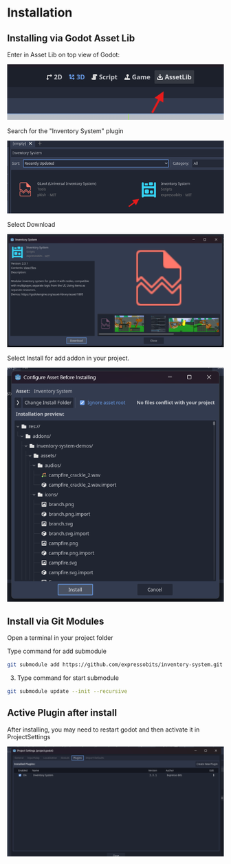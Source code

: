 # Installation

## Installing via Godot Asset Lib

Enter in Asset Lib on top view of Godot:

![image](../assets/images/select_assetlib.png)

Search for the "Inventory System" plugin

![image](../assets/images/select_plugin_in_assetlib.png)

Select Download

![image](../assets/images/download_plugin.png)

Select Install for add addon in your project.

![image](../assets/images/install_plugin.png)

## Install via Git Modules
Open a terminal in your project folder

Type command for add submodule

```bash
git submodule add https://github.com/expressobits/inventory-system.git addons/inventory-system
```

3. Type command for start submodule

```bash
git submodule update --init --recursive
```


## Active Plugin after install

After installing, you may need to restart godot and then activate it in ProjectSettings

![active_plugin](../assets/images/active_plugin.png)
